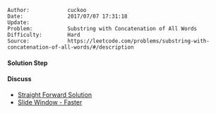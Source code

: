 
    Author:            cuckoo
    Date:              2017/07/07 17:31:18
    Update:            
    Problem:           Substring with Concatenation of All Words
    Difficulty:        Hard
    Source:            https://leetcode.com/problems/substring-with-concatenation-of-all-words/#/description

#### Solution Step

#### Discuss
 - [Straight Forward Solution](https://discuss.leetcode.com/topic/17943/naive-c-solution-using-two-unordered_map-about-20-lines)
 - [Slide Window - Faster](https://discuss.leetcode.com/topic/6617/an-o-n-solution-with-detailed-explanation)
